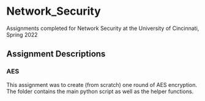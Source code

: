 # Network_Security
Assignments completed for Network Security at the University of Cincinnati, Spring 2022

## Assignment Descriptions


### AES

This assignment was to create (from scratch) one round of AES encryption. The folder contains the main python script as well as the helper functions.


